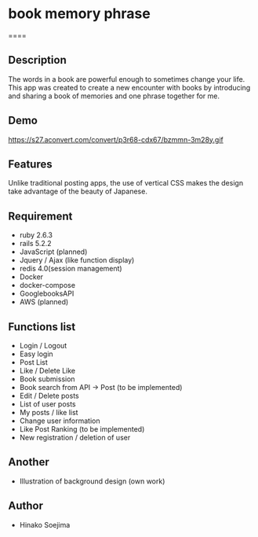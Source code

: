 # book memory phrase
====

## Description
The words in a book are powerful enough to sometimes change your life.
This app was created to create a new encounter with books by introducing and sharing a book of memories and one phrase together for me.

## Demo
https://s27.aconvert.com/convert/p3r68-cdx67/bzmmn-3m28y.gif

## Features
Unlike traditional posting apps, the use of vertical CSS makes the design take advantage of the beauty of Japanese.

## Requirement
- ruby 2.6.3
- rails 5.2.2
- JavaScript (planned)
- Jquery / Ajax (like function display)
- redis 4.0(session management)
- Docker
- docker-compose
- GooglebooksAPI
- AWS (planned)

## Functions list
- Login / Logout
- Easy login
- Post List
- Like / Delete Like
- Book submission
- Book search from API → Post (to be implemented)
- Edit / Delete posts
- List of user posts
- My posts / like list
- Change user information
- Like Post Ranking (to be implemented)
- New registration / deletion of user

## Another
- Illustration of background design (own work)

## Author
* Hinako Soejima